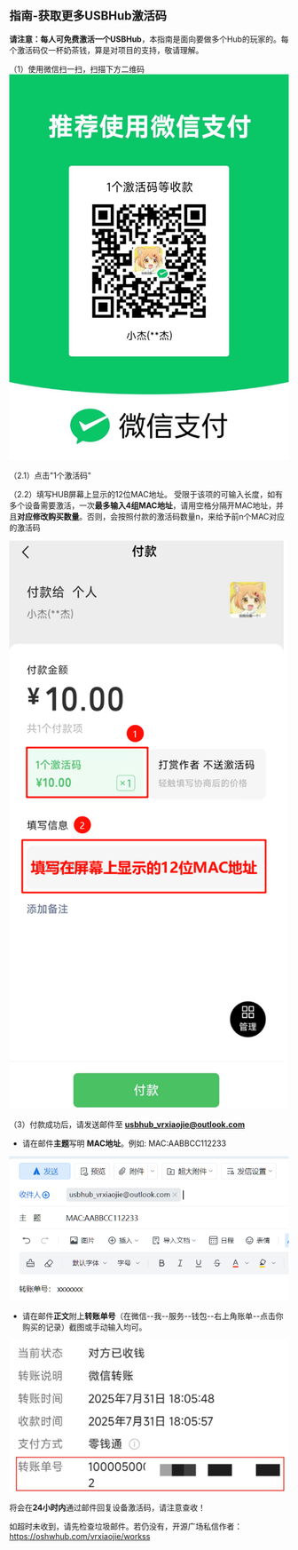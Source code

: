 ## 指南-获取更多USBHub激活码
**请注意：每人可免费激活一个USBHub**，本指南是面向要做多个Hub的玩家的。每个激活码仅一杯奶茶钱，算是对项目的支持，敬请理解。

（1）使用微信扫一扫，扫描下方二维码
![picture 0](images/%E6%94%B6%E6%AC%BE%E7%A0%81.jpg)  

（2.1）点击"1个激活码"

（2.2）填写HUB屏幕上显示的12位MAC地址。
受限于该项的可输入长度，如有多个设备需要激活，一次**最多输入4组MAC地址**，请用空格分隔开MAC地址，并且**对应修改购买数量**。否则，会按照付款的激活码数量n，来给予前n个MAC对应的激活码
 
 ![alt text](images/付款操作.png)

（3）付款成功后，请发送邮件至 **usbhub_vrxiaojie@outlook.com**

- 请在邮件**主题**写明 **MAC地址**。例如: MAC:AABBCC112233 

![alt text](images/邮件.png)

- 请在邮件**正文**附上**转账单号**（在微信--我--服务--钱包--右上角账单--点击你购买的记录）截图或手动输入均可。

![alt text](images/转账单号.jpg)

将会在**24小时内**通过邮件回复设备激活码，请注意查收！

如超时未收到，请先检查垃圾邮件。若仍没有，开源广场私信作者：https://oshwhub.com/vrxiaojie/workss